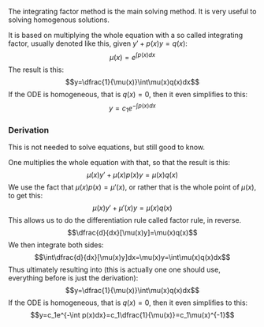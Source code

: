 The integrating factor method is the main solving method. It is very useful to solving homogenous solutions.

It is based on multiplying the whole equation with a so called integrating factor, usually denoted like this, given $y'+p(x)y=q(x)$:
$$\mu(x)=e^{\int p(x) dx}$$
The result is this:
$$y=\dfrac{1}{\mu(x)}\int\mu(x)q(x)dx$$
If the ODE is homogeneous, that is $q(x)=0$, then it even simplifies to this:
$$y=c_1e^{-\int p(x)dx}$$
### Derivation
This is not needed to solve equations, but still good to know.

One multiplies the whole equation with that, so that the result is this:
$$\mu(x) y' + \mu(x) p(x) y = \mu(x) q(x)$$
We use the fact that $\mu(x)p(x)=\mu'(x)$, or rather that is the whole point of $\mu(x)$, to get this:
$$\mu(x) y' + \mu'(x) y = \mu(x) q(x)$$
This allows us to do the differentiation rule called factor rule, in reverse.
$$\dfrac{d}{dx}[\mu(x)y]=\mu(x)q(x)$$
We then integrate both sides:
$$\int\dfrac{d}{dx}[\mu(x)y]dx=\mu(x)y=\int\mu(x)q(x)dx$$
Thus ultimately resulting into (this is actually one one should use, everything before is just the derivation):
$$y=\dfrac{1}{\mu(x)}\int\mu(x)q(x)dx$$
If the ODE is homogeneous, that is $q(x)=0$, then it even simplifies to this:
$$y=c_1e^{-\int p(x)dx}=c_1\dfrac{1}{\mu(x)}=c_1\mu(x)^{-1}$$